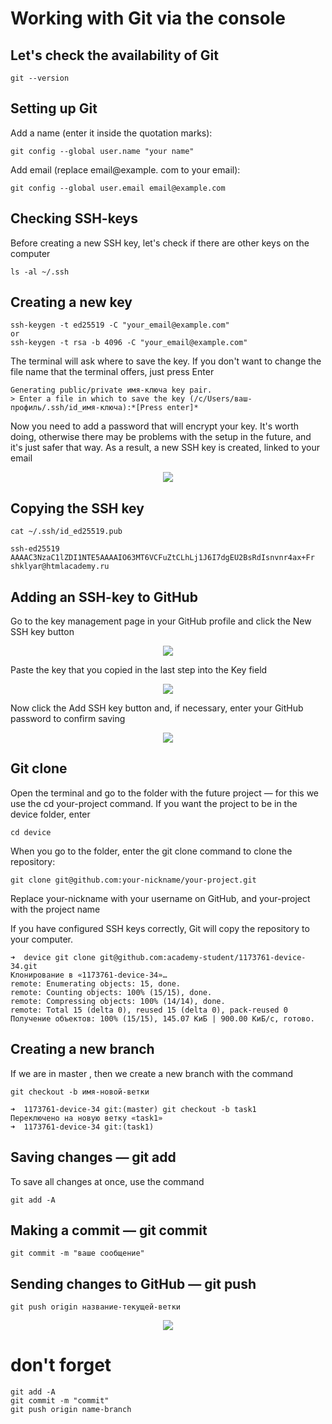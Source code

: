 # Working with Git via the console


## Let's check the availability of Git

```
git --version
```


## Setting up Git

Add a name (enter it inside the quotation marks):
```
git config --global user.name "your name"
```

Add email (replace email@example. com to your email):
```
git config --global user.email email@example.com
```


## Checking SSH-keys

Before creating a new SSH key, let's check if there are other keys on the computer
```
ls -al ~/.ssh
```


## Creating a new key

```
ssh-keygen -t ed25519 -C "your_email@example.com"
or
ssh-keygen -t rsa -b 4096 -C "your_email@example.com"
```

The terminal will ask where to save the key. If you don't want to change the file name that the terminal offers, just press Enter
```
Generating public/private имя-ключа key pair.
> Enter a file in which to save the key (/c/Users/ваш-профиль/.ssh/id_имя-ключа):*[Press enter]*
```

Now you need to add a password that will encrypt your key. It's worth doing, otherwise there may be problems with the setup in the future, and it's just safer that way.
As a result, a new SSH key is created, linked to your email

<p align="center">
<img src="https://user-images.githubusercontent.com/85391921/216120470-645447bc-a40e-44bb-bb91-eda4be8bc3dd.png"/>
</p>


## Copying the SSH key

```
cat ~/.ssh/id_ed25519.pub

ssh-ed25519 AAAAC3NzaC1lZDI1NTE5AAAAIO63MT6VCFuZtCLhLj1J6I7dgEU2BsRdIsnvnr4ax+Fr shklyar@htmlacademy.ru
```


## Adding an SSH-key to GitHub

Go to the key management page in your GitHub profile and click the New SSH key button

<p align="center">
<img src="https://user-images.githubusercontent.com/85391921/216121868-5d5855b7-956e-42a5-9780-4fa3b0c23d58.png"/>
</p>

Paste the key that you copied in the last step into the Key field

<p align="center">
<img src="https://user-images.githubusercontent.com/85391921/216122204-3ccf7466-12f0-40b7-9691-f2b97c9c1171.png"/>
</p>

Now click the Add SSH key button and, if necessary, enter your GitHub password to confirm saving

<p align="center">
<img src="https://user-images.githubusercontent.com/85391921/216122397-616d3b51-3350-4739-8450-9a6676d4ce9d.png"/>
</p>


## Git clone

Open the terminal and go to the folder with the future project — for this we use the cd your-project command. If you want the project to be in the device folder, enter

```
cd device
```

When you go to the folder, enter the git clone command to clone the repository:

```
git clone git@github.com:your-nickname/your-project.git
```

Replace your-nickname with your username on GitHub, and your-project with the project name

If you have configured SSH keys correctly, Git will copy the repository to your computer.

```
➜  device git clone git@github.com:academy-student/1173761-device-34.git
Клонирование в «1173761-device-34»…
remote: Enumerating objects: 15, done.
remote: Counting objects: 100% (15/15), done.
remote: Compressing objects: 100% (14/14), done.
remote: Total 15 (delta 0), reused 15 (delta 0), pack-reused 0
Получение объектов: 100% (15/15), 145.07 КиБ | 900.00 КиБ/с, готово.
```


## Creating a new branch

If we are in master , then we create a new branch with the command

```
git checkout -b имя-новой-ветки
```

```
➜  1173761-device-34 git:(master) git checkout -b task1
Переключено на новую ветку «task1»
➜  1173761-device-34 git:(task1)
```


## Saving changes — git add

To save all changes at once, use the command

```
git add -A
```


## Making a commit — git commit

```
git commit -m "ваше сообщение"
```


## Sending changes to GitHub — git push

```
git push origin название-текущей-ветки
```

<p align="center">
<img src="https://user-images.githubusercontent.com/85391921/216135923-48cd586f-c4a5-48e9-b304-c6f4b71acf1f.png"/>
</p>

# don't forget

```
git add -A
git commit -m "commit"
git push origin name-branch
```
